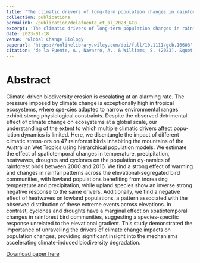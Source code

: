 ```yaml
---
title: "The climatic drivers of long-term population changes in rainforest montane birds"
collection: publications
permalink: /publication/delafuente_et_al_2023_GCB
excerpt: 'The climatic drivers of long-term population changes in rainforest montane birds'
date: 2023-01-18
venue: 'Global Change Biology'
paperurl: 'https://onlinelibrary.wiley.com/doi/full/10.1111/gcb.16608'
citation: 'de la Fuente, A., Navarro, A., & Williams, S. (2023). &quot;The climatic drivers of long-term population changes in rainforest montane birds.&quot; <i>Global Change Biology</i>. 00, 1-9.'
---
```


# Abstract

Climate-driven  biodiversity  erosion  is  escalating  at  an  alarming  rate.  The  pressure  imposed  by  climate  change  is  exceptionally  high  in  tropical  ecosystems,  where  spe-cies adapted to narrow environmental ranges exhibit strong physiological constraints. Despite the observed detrimental effect of climate change on ecosystems at a global scale, our understanding of the extent to which multiple climatic drivers affect popu-lation dynamics is limited. Here, we disentangle the impact of different climatic stress-ors on 47 rainforest birds inhabiting the mountains of the Australian Wet Tropics using hierarchical population models. We estimate the effect of spatiotemporal changes in temperature, precipitation, heatwaves, droughts and cyclones on the population dy-namics of rainforest birds between 2000 and 2016. We find a strong effect of warming and changes in rainfall patterns across the elevational-segregated bird communities, with  lowland  populations  benefiting  from  increasing  temperature  and  precipitation,  while upland species show an inverse strong negative response to the same drivers. Additionally, we find a negative effect of heatwaves on lowland populations, a pattern associated with the observed distribution of these extreme events across elevations. In contrast, cyclones and droughts have a marginal effect on spatiotemporal changes in  rainforest  bird  communities,  suggesting  a  species-specific  response  unrelated  to  the elevational gradient. This study demonstrated the importance of unravelling the drivers of climate change impacts on population changes, providing significant insight into the mechanisms accelerating climate-induced biodiversity degradation.


[Download paper here](https://onlinelibrary.wiley.com/doi/epdf/10.1111/gcb.16608)
